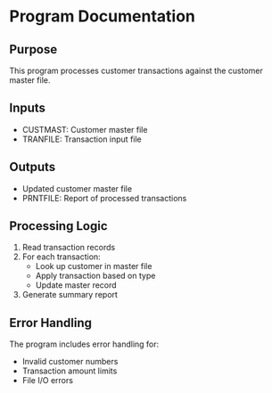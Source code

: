 
# Program Documentation

## Purpose
This program processes customer transactions against the customer master file.

## Inputs
- CUSTMAST: Customer master file
- TRANFILE: Transaction input file

## Outputs
- Updated customer master file
- PRNTFILE: Report of processed transactions

## Processing Logic
1. Read transaction records
2. For each transaction:
   - Look up customer in master file
   - Apply transaction based on type
   - Update master record
3. Generate summary report

## Error Handling
The program includes error handling for:
- Invalid customer numbers
- Transaction amount limits
- File I/O errors
            